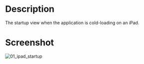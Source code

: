 # Description

The startup view when the application is cold-loading on an iPad.

# Screenshot

![01_ipad_startup](https://github.com/dev-cprice/if-ios-bt/blob/master/assets/00_startup/01_ipad_startup/01_ipad_startup.png)
